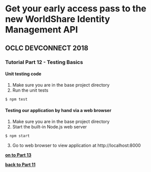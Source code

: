 # Get your early access pass to the new WorldShare Identity Management API
## OCLC DEVCONNECT 2018
### Tutorial Part 12 - Testing Basics

#### Unit testing code
1. Make sure you are in the base project directory
2. Run the unit tests 
```bash
$ npm test
```

#### Testing our application by hand via a web browser
1. Make sure you are in the base project directory
2. Start the built-in Node.js web server
```bash
$ npm start
```
3. Go to web browser to view application at http://localhost:8000

**[on to Part 13](tutorial-13.md)**

**[back to Part 11](tutorial-11.md)**
